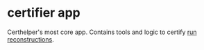 # certifier app

Certhelper's most core app. Contains tools and logic to certify 
[run reconstructions](../../../basic-concepts.md#run-reconstruction).
